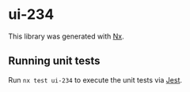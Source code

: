 # ui-234

This library was generated with [Nx](https://nx.dev).

## Running unit tests

Run `nx test ui-234` to execute the unit tests via [Jest](https://jestjs.io).
